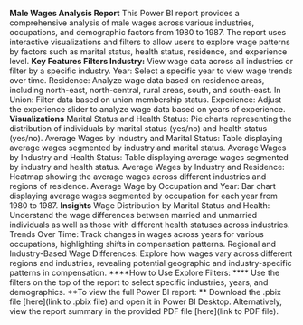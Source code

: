 **Male Wages Analysis Report**
This Power BI report provides a comprehensive analysis of male wages across various industries, occupations, and demographic factors from 1980 to 1987. The report uses interactive visualizations and filters to allow users to explore wage patterns by factors such as marital status, health status, residence, and experience level.
**Key Features Filters Industry:**
View wage data across all industries or filter by a specific industry. 
Year: Select a specific year to view wage trends over time. 
Residence: Analyze wage data based on residence areas, including north-east, north-central, rural areas, south, and south-east. 
In Union: Filter data based on union membership status. 
Experience: Adjust the experience slider to analyze wage data based on years of experience. 
**Visualizations**
Marital Status and Health Status: Pie charts representing the distribution of individuals by marital status (yes/no) and health status (yes/no). 
Average Wages by Industry and Marital Status: Table displaying average wages segmented by industry and marital status. 
Average Wages by Industry and Health Status: Table displaying average wages segmented by industry and health status. 
Average Wages by Industry and Residence: Heatmap showing the average wages across different industries and regions of residence. 
Average Wage by Occupation and Year: Bar chart displaying average wages segmented by occupation for each year from 1980 to 1987. 
**Insights**
Wage Distribution by Marital Status and Health: Understand the wage differences between married and unmarried individuals as well as those with different health statuses across industries. 
Trends Over Time: Track changes in wages across years for various occupations, highlighting shifts in compensation patterns. 
Regional and Industry-Based Wage Differences: Explore how wages vary across different regions and industries, revealing potential geographic and industry-specific patterns in compensation. 
****How to Use Explore Filters: ****
Use the filters on the top of the report to select specific industries, years, and demographics. 
**To view the full Power BI report: **
Download the .pbix file [here](link to .pbix file) and open it in Power BI Desktop. Alternatively, view the report summary in the provided PDF file [here](link to PDF file).
